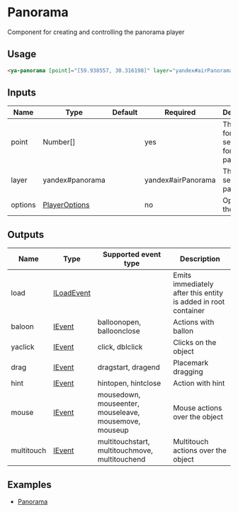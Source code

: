 # Panorama

Component for creating and controlling the panorama player

## Usage

```html
<ya-panorama [point]="[59.938557, 30.316198]" layer="yandex#airPanorama"></ya-panorama>
```

## Inputs

| Name    | Type            | Default | Required           | Description                                  |
|---------|-----------------|---------|--------------------|----------------------------------------------|
| point   | Number[]        |         | yes                | The point for searching for nearby panoramas |
| layer   | yandex#panorama |         | yandex#airPanorama | The layer to search for panoramas            |
| options | [PlayerOptions] |         | no                 | Options for the player                       |

[PlayerOptions]:https://tech.yandex.com/maps/jsapi/doc/2.1/ref/reference/panorama.Player-docpage/#panorama.Player__param-options

## Outputs

| Name       | Type         | Supported event type                                  | Description                                                    |
|------------|--------------|-------------------------------------------------------|----------------------------------------------------------------|
| load       | [ILoadEvent] |                                                       | Emits immediately after this entity is added in root container |
| baloon     | [IEvent]     | balloonopen, balloonclose                             | Actions with ballon                                            |
| yaclick    | [IEvent]     | click, dblclick                                       | Clicks on the object                                           |
| drag       | [IEvent]     | dragstart, dragend                                    | Placemark dragging                                             |
| hint       | [IEvent]     | hintopen, hintclose                                   | Action with hint                                               |
| mouse      | [IEvent]     | mousedown, mouseenter, mouseleave, mousemove, mouseup | Mouse actions over the object                                  |
| multitouch | [IEvent]     | multitouchstart, multitouchmove, multitouchend        | Multitouch actions over the object                             |

[ILoadEvent]: https://github.com/ddubrava/angular-yandex-maps/blob/develop/projects/angular8-yandex-maps/src/lib/models/models.ts#L23
[IEvent]: https://github.com/ddubrava/angular-yandex-maps/blob/develop/projects/angular8-yandex-maps/src/lib/models/models.ts#L34

## Examples

- [Panorama](https://stackblitz.com/edit/panorama)
